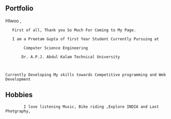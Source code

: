 ## Portfolio


   Hlwoo ,
          
       First of all, Thank you So Much For Coming to My Page.
       
       I am a Preetam Gupta of first Year Student Currently Pursuing at
                                           
            Computer Science Engineering 
                                                                              
           Dr. A.P.J. Abdul Kalam Technical University
                                                                                 
                
                
    Currently Developing My skills towards Competitive programming and Web Development


## Hobbies

            I love listening Music, Bike riding ,Explore INDIA and Last Photgraphy,
